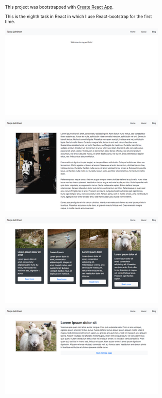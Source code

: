 This project was bootstrapped with [Create React App](https://github.com/facebook/create-react-app).

This is the eighth task in React in which I use React-bootstrap for the first time.

![A screenshot of my app](./public/8_task_React_bootstrap.png?raw=true)

![A second screenshot of my app](./public/8_task_React_bootstrap_about.png?raw=true)

![A third screenshot of my app](./public/8_task_React_bootstrap_blog.png?raw=true)

![A fourth screenshot of my app](./public/8_task_React_bootstrap_post.png?raw=true)